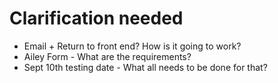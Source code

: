 # Clarification needed

+ Email + Return to front end?  How is it going to work?
+ Ailey Form - What are the requirements?
+ Sept 10th testing date - What all needs to be done for that?
